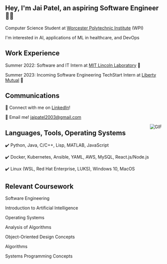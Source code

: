 ## Hey, I'm Jai Patel, an aspiring Software Engineer 👨‍💻
Computer Science Student at [Worcester Polytechnic Institute](https://www.wpi.edu/) (WPI)

I'm interested in AI, applications of ML in healthcare, and DevOps 


## Work Experience
Summer 2022: Software and IT Intern at [MIT Lincoln Laboratory](https://www.ll.mit.edu/) :rocket: 

Summer 2023: Incoming Software Engineering TechStart Intern at [Liberty Mutual](https://www.libertymutual.com/) :statue_of_liberty:

## Communications
:link: Connect with me on [LinkedIn](https://www.linkedin.com/in/jai-c-patel-063a6a211/)!

:email: Email me! jaipatel2003@gmail.com

<img align="right" alt="GIF" src="https://media.tenor.com/GfSX-u7VGM4AAAAC/coding.gif" />


## Languages, Tools, Operating Systems
:heavy_check_mark: Python, Java, C/C++, Lisp, MATLAB, JavaScript

:heavy_check_mark: Docker, Kubernetes, Ansible, YAML, AWS, MySQL, React.js/Node.js

:heavy_check_mark: Linux (WSL, Red Hat Enterprise, LUKS), Windows 10, MacOS

## Relevant Coursework
Software Engineering

Introduction to Artificial Intelligence

Operating Systems

Analysis of Algorithms

Object-Oriented Design Concepts

Algorithms

Systems Programming Concepts




